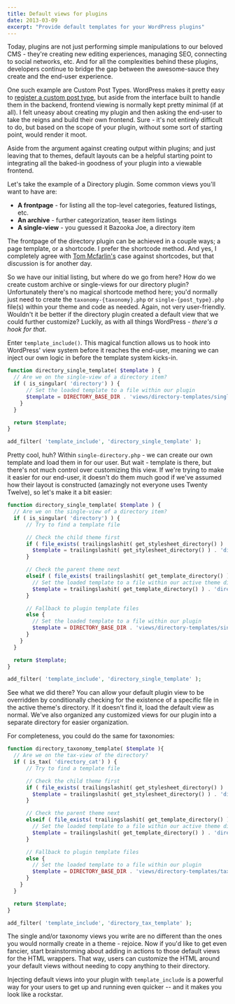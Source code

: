 ```yaml
---
title: Default views for plugins
date: 2013-03-09
excerpt: "Provide default templates for your WordPress plugins"
---
```


Today, plugins are not just performing simple manipulations to our beloved CMS - they're creating new editing experiences, managing SEO, connecting to social networks, etc. And for all the complexities behind these plugins, developers continue to bridge the gap between the awesome-sauce they create and the end-user experience.

One such example are Custom Post Types. WordPress makes it pretty easy to [register a custom post type](http://codex.wordpress.org/Function_Reference/register_post_type), but aside from the interface built to handle them in the backend, frontend viewing is normally kept pretty minimal (if at all). I felt uneasy about creating my plugin and then asking the end-user to take the reigns and build their own frontend. Sure - it's not entirely difficult to do, but based on the scope of your plugin, without some sort of starting point, would render it moot.

Aside from the argument against creating output within plugins; and just leaving that to themes, default layouts can be a helpful starting point to integrating all the baked-in goodness of your plugin into a viewable frontend.

Let's take the example of a Directory plugin. Some common views you'll want to have are:

* **A frontpage** - for listing all the top-level categories, featured listings, etc.
* **An archive** - further categorization, teaser item listings
* **A single-view** - you guessed it Bazooka Joe, a directory item

The frontpage of the directory plugin can be achieved in a couple ways; a page template, or a shortcode. I prefer the shortcode method. And yes, I completely agree with [ Tom Mcfarlin's](http://tommcfarlin.com/wordpress-shortcodes/) case against shortcodes, but that discussion is for another day.

So we have our initial listing, but where do we go from here? How do we create custom archive or single-views for our directory plugin? Unfortunately there's no magical shortcode method here; you'd normally just need to create the `taxonomy-{taxonomy}.php` or `single-{post_type}.php` file(s) within your theme and code as needed. Again, not very user-friendly. Wouldn't it be better if the directory plugin created a default view that we could further customize? Luckily, as with all things WordPress - _there's a hook for that_.

Enter `template_include()`. This magical function allows us to hook into WordPress' view system before it reaches the end-user, meaning we can inject our own logic in before the template system kicks-in.

```php
function directory_single_template( $template ) {
  // Are we on the single-view of a directory item?
  if ( is_singular( 'directory') ) {
      // Set the loaded template to a file within our plugin
      $template = DIRECTORY_BASE_DIR . 'views/directory-templates/single-directory.php';
    }
  }

  return $template;
}

add_filter( 'template_include', 'directory_single_template' );
```

Pretty cool, huh? Within `single-directory.php` - we can create our own template and load them in for our user. But wait - template is there, but there's not much control over customizing this view. If we're trying to make it easier for our end-user, it doesn't do them much good if we've assumed how their layout is constructed (amazingly not everyone uses Twenty Twelve), so let's make it a bit easier:

```php
function directory_single_template( $template ) {
  // Are we on the single-view of a directory item?
  if ( is_singular( 'directory') ) {
      // Try to find a template file

      // Check the child theme first
      if ( file_exists( trailingslashit( get_stylesheet_directory() ) . 'directory-templates/single-directory.php' ) ) {
        $template = trailingslashit( get_stylesheet_directory() ) . 'directory-templates/single-directory.php';
      }

      // Check the parent theme next
      elseif ( file_exists( trailingslashit( get_template_directory() ) . 'directory-templates/single-directory.php' ) ) {
        // Set the loaded template to a file within our active theme directory
        $template = trailingslashit( get_template_directory() ) . 'directory-templates/single-directory.php';
      }

      // Fallback to plugin template files
      else {
        // Set the loaded template to a file within our plugin
        $template = DIRECTORY_BASE_DIR . 'views/directory-templates/single-directory.php';
      }
    }
  }

  return $template;
}

add_filter( 'template_include', 'directory_single_template' );
```

See what we did there? You can allow your default plugin view to be overridden by conditionally checking for the existence of a specific file in the active theme's directory. If it doesn't find it, load the default view as normal. We've also organized any customized views for our plugin into a separate directory for easier organization.

For completeness, you could do the same for taxonomies:

```php
function directory_taxonomy_template( $template ){
  // Are we on the tax-view of the directory?
  if ( is_tax( 'directory_cat') ) {
      // Try to find a template file

      // Check the child theme first
      if ( file_exists( trailingslashit( get_stylesheet_directory() ) . 'directory-templates/taxonomy-directory_cat.php' ) ) {
        $template = trailingslashit( get_stylesheet_directory() ) . 'directory-templates/taxonomy-directory_cat.php';
      }

      // Check the parent theme next
      elseif ( file_exists( trailingslashit( get_template_directory() ) . 'directory-templates/taxonomy-directory_cat.php' ) ) {
        // Set the loaded template to a file within our active theme directory
        $template = trailingslashit( get_template_directory() ) . 'directory-templates/taxonomy-directory_cat.php';
      }

      // Fallback to plugin template files
      else {
        // Set the loaded template to a file within our plugin
        $template = DIRECTORY_BASE_DIR . 'views/directory-templates/taxonomy-directory_cat.php';
      }
    }
  }

  return $template;
}

add_filter( 'template_include', 'directory_tax_template' );
```

The single and/or taxonomy views you write are no different than the ones you would normally create in a theme - rejoice. Now if you'd like to get even fancier, start brainstorming about adding in actions to those default views for the HTML wrappers. That way, users can customize the HTML around your default views without needing to copy anything to their directory.

Injecting default views into your plugin with `template_include` is a powerful way for your users to get up and running even quicker -- and it makes you look like a rockstar.
